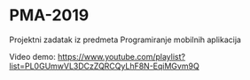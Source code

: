 # PMA-2019
Projektni zadatak iz predmeta Programiranje mobilnih aplikacija

Video demo: https://www.youtube.com/playlist?list=PL0GUmwVL3DCzZQRCQyLhF8N-EqiMGvm9Q
